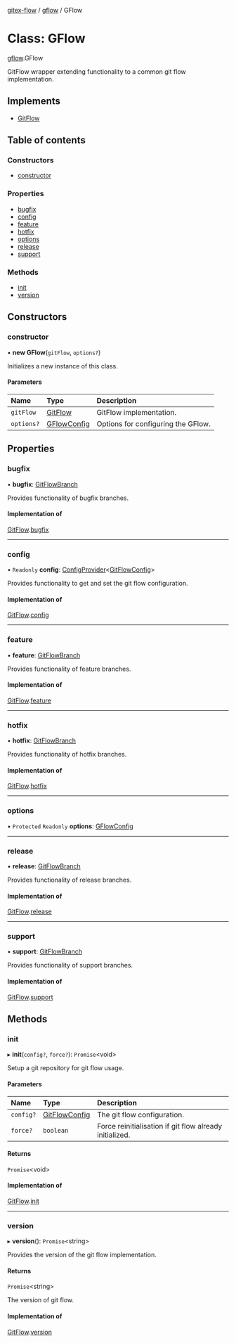 [gitex-flow](../README.md) / [gflow](../modules/gflow.md) / GFlow

# Class: GFlow

[gflow](../modules/gflow.md).GFlow

GitFlow wrapper extending functionality to a common git flow implementation.

## Implements

- [GitFlow](../interfaces/api.gitflow.md)

## Table of contents

### Constructors

- [constructor](gflow.gflow-1.md#constructor)

### Properties

- [bugfix](gflow.gflow-1.md#bugfix)
- [config](gflow.gflow-1.md#config)
- [feature](gflow.gflow-1.md#feature)
- [hotfix](gflow.gflow-1.md#hotfix)
- [options](gflow.gflow-1.md#options)
- [release](gflow.gflow-1.md#release)
- [support](gflow.gflow-1.md#support)

### Methods

- [init](gflow.gflow-1.md#init)
- [version](gflow.gflow-1.md#version)

## Constructors

### constructor

• **new GFlow**(`gitFlow`, `options?`)

Initializes a new instance of this class.

#### Parameters

| Name | Type | Description |
| :------ | :------ | :------ |
| `gitFlow` | [GitFlow](../interfaces/api.gitflow.md) | GitFlow implementation. |
| `options?` | [GFlowConfig](../interfaces/configs.gflowconfig.md) | Options for configuring the GFlow. |

## Properties

### bugfix

• **bugfix**: [GitFlowBranch](../interfaces/api.gitflowbranch.md)

Provides functionality of bugfix branches.

#### Implementation of

[GitFlow](../interfaces/api.gitflow.md).[bugfix](../interfaces/api.gitflow.md#bugfix)

___

### config

• `Readonly` **config**: [ConfigProvider](../interfaces/api.configprovider.md)<[GitFlowConfig](../interfaces/configs.gitflowconfig.md)\>

Provides functionality to get and set the git flow configuration.

#### Implementation of

[GitFlow](../interfaces/api.gitflow.md).[config](../interfaces/api.gitflow.md#config)

___

### feature

• **feature**: [GitFlowBranch](../interfaces/api.gitflowbranch.md)

Provides functionality of feature branches.

#### Implementation of

[GitFlow](../interfaces/api.gitflow.md).[feature](../interfaces/api.gitflow.md#feature)

___

### hotfix

• **hotfix**: [GitFlowBranch](../interfaces/api.gitflowbranch.md)

Provides functionality of hotfix branches.

#### Implementation of

[GitFlow](../interfaces/api.gitflow.md).[hotfix](../interfaces/api.gitflow.md#hotfix)

___

### options

• `Protected` `Readonly` **options**: [GFlowConfig](../interfaces/configs.gflowconfig.md)

___

### release

• **release**: [GitFlowBranch](../interfaces/api.gitflowbranch.md)

Provides functionality of release branches.

#### Implementation of

[GitFlow](../interfaces/api.gitflow.md).[release](../interfaces/api.gitflow.md#release)

___

### support

• **support**: [GitFlowBranch](../interfaces/api.gitflowbranch.md)

Provides functionality of support branches.

#### Implementation of

[GitFlow](../interfaces/api.gitflow.md).[support](../interfaces/api.gitflow.md#support)

## Methods

### init

▸ **init**(`config?`, `force?`): `Promise`<void\>

Setup a git repository for git flow usage.

#### Parameters

| Name | Type | Description |
| :------ | :------ | :------ |
| `config?` | [GitFlowConfig](../interfaces/configs.gitflowconfig.md) | The git flow configuration. |
| `force?` | `boolean` | Force reinitialisation if git flow already initialized. |

#### Returns

`Promise`<void\>

#### Implementation of

[GitFlow](../interfaces/api.gitflow.md).[init](../interfaces/api.gitflow.md#init)

___

### version

▸ **version**(): `Promise`<string\>

Provides the version of the git flow implementation.

#### Returns

`Promise`<string\>

The version of git flow.

#### Implementation of

[GitFlow](../interfaces/api.gitflow.md).[version](../interfaces/api.gitflow.md#version)
